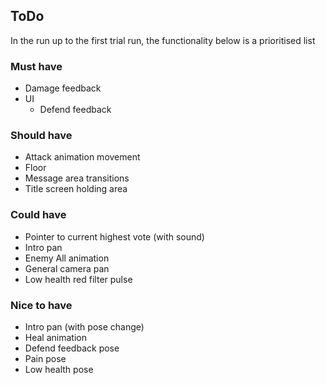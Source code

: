 

ToDo
----

In the run up to the first trial run, the functionality below is a prioritised list

### Must have ###

* Damage feedback
* UI
  * Defend feedback

### Should have ###

* Attack animation movement
* Floor
* Message area transitions
* Title screen holding area

### Could have ###

* Pointer to current highest vote (with sound)
* Intro pan
* Enemy All animation
* General camera pan
* Low health red filter pulse

### Nice to have ###

* Intro pan (with pose change)
* Heal animation
* Defend feedback pose
* Pain pose
* Low health pose
